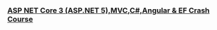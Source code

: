 ### [ASP NET Core 3 (ASP.NET 5),MVC,C#,Angular & EF Crash Course](https://www.udemy.com/course/aspnet-core-aspnet-5mvc-6cweb-api-ef-crash-course/)
